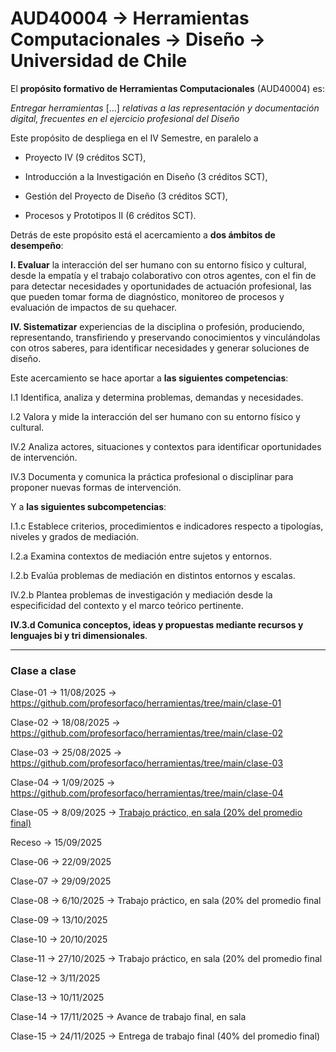 # AUD40004 → Herramientas Computacionales → Diseño → Universidad de Chile

El **propósito formativo de Herramientas Computacionales** (AUD40004) es: 

*Entregar herramientas* […] *relativas a las representación y documentación digital, frecuentes en el ejercicio profesional del Diseño*

Este propósito de despliega en el IV Semestre, en paralelo a 

- Proyecto IV (9 créditos SCT),

- Introducción a la Investigación en Diseño (3 créditos SCT),

- Gestión del Proyecto de Diseño (3 créditos SCT), 

- Procesos y Prototipos II (6 créditos SCT). 

Detrás de este propósito está el acercamiento a **dos ámbitos de desempeño**: 

**I. Evaluar** la interacción del ser humano con su entorno físico y cultural, desde la empatía y el trabajo colaborativo con otros agentes, con el fin de para detectar necesidades y oportunidades de actuación profesional, las que pueden tomar forma de diagnóstico, monitoreo de procesos y evaluación de impactos de su quehacer.

**IV. Sistematizar** experiencias de la disciplina o profesión, produciendo, representando, transfiriendo y preservando conocimientos y vinculándolas con otros saberes, para identificar necesidades y generar soluciones de diseño.

Este acercamiento se hace aportar a **las siguientes competencias**: 

I.1 Identifica, analiza y determina problemas, demandas y necesidades.

I.2 Valora y mide la interacción del ser humano con su entorno físico y cultural.

IV.2 Analiza actores, situaciones y contextos para identificar oportunidades de intervención.

IV.3 Documenta y comunica la práctica profesional o disciplinar para proponer nuevas formas de intervención.

Y a **las siguientes subcompetencias**: 

I.1.c Establece criterios, procedimientos e indicadores respecto a tipologías, niveles y grados de mediación.

I.2.a Examina contextos de mediación entre sujetos y entornos.

I.2.b Evalúa problemas de mediación en distintos entornos y escalas.

IV.2.b Plantea problemas de investigación y mediación desde la especificidad del contexto y el marco teórico pertinente.

**IV.3.d Comunica conceptos, ideas y propuestas mediante recursos y lenguajes bi y tri dimensionales**.

- - - - -  - 

### Clase a clase

Clase-01 → 11/08/2025 → https://github.com/profesorfaco/herramientas/tree/main/clase-01

Clase-02 → 18/08/2025 → https://github.com/profesorfaco/herramientas/tree/main/clase-02

Clase-03 → 25/08/2025 → https://github.com/profesorfaco/herramientas/tree/main/clase-03

Clase-04 → 1/09/2025 → https://github.com/profesorfaco/herramientas/tree/main/clase-04

Clase-05 → 8/09/2025 → [Trabajo práctico, en sala (20% del promedio final)](https://github.com/profesorfaco/herramientas/tree/main/clase-05)

Receso → 15/09/2025

Clase-06 → 22/09/2025

Clase-07 → 29/09/2025

Clase-08 → 6/10/2025 → Trabajo práctico, en sala (20% del promedio final

Clase-09 → 13/10/2025

Clase-10 → 20/10/2025

Clase-11 → 27/10/2025 → Trabajo práctico, en sala (20% del promedio final

Clase-12 → 3/11/2025

Clase-13 → 10/11/2025

Clase-14 → 17/11/2025 → Avance de trabajo final, en sala

Clase-15 → 24/11/2025 → Entrega de trabajo final (40% del promedio final)


